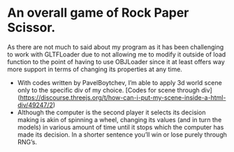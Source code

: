 <h1>An overall game of Rock Paper Scissor. </h1>
As there are not much to said about my program as it has been challenging to work with GLTFLoader due to not allowing me to modify it outside of load function to the point of having to use OBJLoader since it at least offers way more support in terms of changing its properties at any time. 


- With codes written by PavelBoytchev, I’m able to apply 3d world scene only to the specific div of my choice.
[Codes for scene through div] (https://discourse.threejs.org/t/how-can-i-put-my-scene-inside-a-html-div/49247/2) 
- Although the computer is the second player it selects its decision making is akin of spinning a wheel, changing its values (and in turn the models) in various amount of time until it stops which the computer has made its decision. In a shorter sentence you’ll win or lose purely through RNG’s.  
